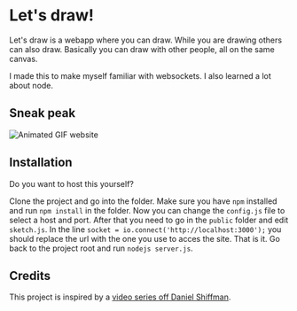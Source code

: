 # Let's draw!

Let's draw is a webapp where you can draw. While you are drawing others can also draw.
Basically you can draw with other people, all on the same canvas.

I made this to make myself familiar with websockets. I also learned a lot about node.

## Sneak peak

<img src="https://i.imgur.com/LLjnTx9.gif"
     alt="Animated GIF website" />


## Installation

Do you want to host this yourself?

Clone the project and go into the folder. Make sure you have `npm` installed and run `npm install` in the folder. Now you can change the `config.js` file to select a host and port. After that you need to go in the `public` folder and edit `sketch.js`. In the line `socket = io.connect('http://localhost:3000');` you should replace the url with the one you use to acces the site. That is it. Go back to the project root and run `nodejs server.js`.

## Credits

This project is inspired by a <a href="https://www.youtube.com/playlist?list=PLRqwX-V7Uu6b36TzJidYfIYwTFEq3K5qH">video series off Daniel Shiffman</a>.
